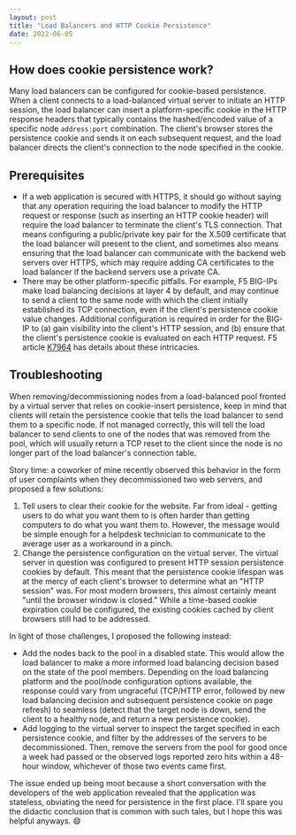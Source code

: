 ```yaml
---
layout: post
title: "Load Balancers and HTTP Cookie Persistence"
date: 2022-06-05
---
```

## How does cookie persistence work?

Many load balancers can be configured for cookie-based persistence. When a client connects to a load-balanced virtual server to initiate an HTTP session, the load balancer can insert a platform-specific cookie in the HTTP response headers that typically contains the hashed/encoded value of a specific node `address:port` combination. The client's browser stores the persistence cookie and sends it on each subsequent request, and the load balancer directs the client's connection to the node specified in the cookie.

## Prerequisites

- If a web application is secured with HTTPS, it should go without saying that any operation requiring the load balancer to modify the HTTP request or response (such as inserting an HTTP cookie header) will require the load balancer to terminate the client's TLS connection. That means configuring a public/private key pair for the X.509 certificate that the load balancer will present to the client, and sometimes also means ensuring that the load balancer can communicate with the backend web servers over HTTPS, which may require adding CA certificates to the load balancer if the backend servers use a private CA.
- There may be other platform-specific pitfalls. For example, F5 BIG-IPs make load balancing decisions at layer 4 by default, and may continue to send a client to the same node with which the client initially established its TCP connection, even if the client's persistence cookie value changes. Additional configuration is required in order for the BIG-IP to (a) gain visibility into the client's HTTP session, and (b) ensure that the client's persistence cookie is evaluated on each HTTP request. F5 article [K7964](https://support.f5.com/csp/article/K7964) has details about these intricacies.

## Troubleshooting

When removing/decommissioning nodes from a load-balanced pool fronted by a virtual server that relies on cookie-insert persistence, keep in mind that clients will retain the persistence cookie that tells the load balancer to send them to a specific node. If not managed correctly, this will tell the load balancer to send clients to one of the nodes that was removed from the pool, which will usually return a TCP reset to the client since the node is no longer part of the load balancer's connection table. 

Story time: a coworker of mine recently observed this behavior in the form of user complaints when they decommissioned two web servers, and proposed a few solutions:
1. Tell users to clear their cookie for the website. Far from ideal - getting users to do what you want them to is often harder than getting computers to do what you want them to. However, the message would be simple enough for a helpdesk technician to communicate to the average user as a workaround in a pinch.
2. Change the persistence configuration on the virtual server. The virtual server in question was configured to present HTTP session persistence cookies by default. This meant that the persistence cookie lifespan was at the mercy of each client's browser to determine what an "HTTP session" was. For most modern browsers, this almost certainly meant "until the browser window is closed." While a time-based cookie expiration could be configured, the existing cookies cached by client browsers still had to be addressed.

In light of those challenges, I proposed the following instead:

- Add the nodes back to the pool in a disabled state. This would allow the load balancer to make a more informed load balancing decision based on the state of the pool members. Depending on the load balancing platform and the pool/node configuration options available, the response could vary from ungraceful (TCP/HTTP error, followed by new load balancing decision and subsequent persistence cookie on page refresh) to seamless (detect that the target node is down, send the client to a healthy node, and return a new persistence cookie).
- Add logging to the virtual server to inspect the target specified in each persistence cookie, and filter by the addresses of the servers to be decommissioned. Then, remove the servers from the pool for good once a week had passed or the observed logs reported zero hits within a 48-hour window, whichever of those two events came first.

The issue ended up being moot because a short conversation with the developers of the web application revealed that the application was stateless, obviating the need for persistence in the first place. I'll spare you the didactic conclusion that is common with such tales, but I hope this was helpful anyways. :smile:
